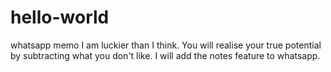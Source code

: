 # hello-world
whatsapp memo
I am luckier than I think. You will realise your true potential by subtracting what you don't like. I will add the notes feature to whatsapp.
